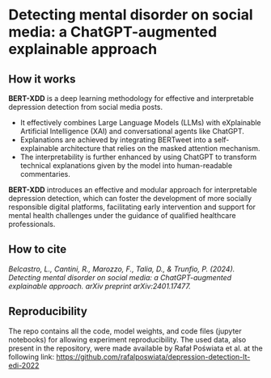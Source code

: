 # Detecting mental disorder on social media: a ChatGPT-augmented explainable approach

## How it works
**BERT-XDD** is a deep learning methodology for effective and interpretable depression detection from social media posts.

- It effectively combines Large Language Models (LLMs) with eXplainable Artificial Intelligence (XAI) and conversational agents like ChatGPT.
- Explanations are achieved by integrating BERTweet into a self-explainable architecture that relies on the masked attention mechanism.
- The interpretability is further enhanced by using ChatGPT to transform technical explanations given by the model into human-readable commentaries.

**BERT-XDD** introduces an effective and modular approach for interpretable depression detection, which can foster the development of more socially responsible digital platforms, facilitating early intervention and support for
mental health challenges under the guidance of qualified healthcare professionals.

## How to cite
*Belcastro, L., Cantini, R., Marozzo, F., Talia, D., & Trunfio, P. (2024). Detecting mental disorder on social media: a ChatGPT-augmented explainable approach. arXiv preprint arXiv:2401.17477.*

## Reproducibility
The repo contains all the code, model weights, and code files (jupyter notebooks) for allowing experiment reproducibility.
The used data, also present in the repository, were made available by Rafał Poświata et al. at the following link: https://github.com/rafalposwiata/depression-detection-lt-edi-2022

